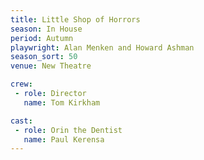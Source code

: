 ```yaml
---
title: Little Shop of Horrors
season: In House
period: Autumn
playwright: Alan Menken and Howard Ashman
season_sort: 50
venue: New Theatre

crew:
 - role: Director
   name: Tom Kirkham

cast:
 - role: Orin the Dentist
   name: Paul Kerensa
---
```




